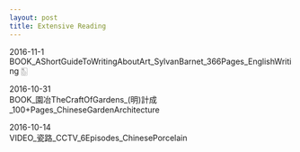 ```yaml
---
layout: post
title: Extensive Reading
---
```

2016-11-1  
BOOK_AShortGuideToWritingAboutArt_SylvanBarnet_366Pages_EnglishWriting [🀢](https://macaulay.cuny.edu/eportfolios/2011klich902/files/2011/09/Barnet.pdf)

2016-10-31  
BOOK_園冶TheCraftOfGardens_(明)計成_100+Pages_ChineseGardenArchitecture

2016-10-14  
VIDEO_瓷路_CCTV_6Episodes_ChinesePorcelain
